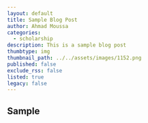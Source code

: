 ```yaml
---
layout: default
title: Sample Blog Post
author: Ahmad Moussa
categories:
  - scholarship
description: This is a sample blog post
thumbtype: img
thumbnail_path: ../../assets/images/1152.png
published: false
exclude_rss: false
listed: true
legacy: false
---
```


<h2>Sample</h2>

<span class="image right"><img src="../../assets/images/1152.png" alt="" /></span>


<code><pre></pre></code>
